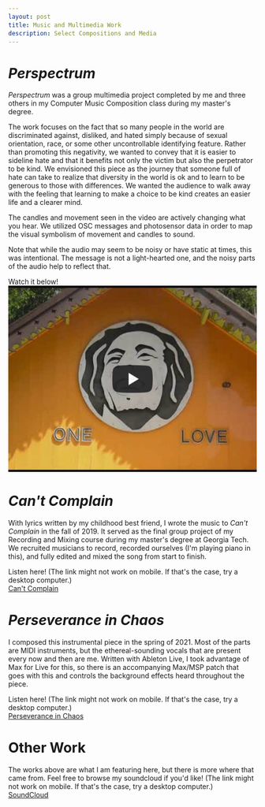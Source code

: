 ```yaml
---
layout: post
title: Music and Multimedia Work
description: Select Compositions and Media
---
```


*Perspectrum*
===
*Perspectrum* was a group multimedia project completed by me and three others in my Computer Music Composition class during my master's degree. 

The work focuses on the fact that so many people in the world are discriminated against, disliked, and hated simply because of sexual orientation, race, or some other uncontrollable identifying feature. Rather than promoting this negativity, we wanted to convey that it is easier to sideline hate and that it benefits not only the victim but also the perpetrator to be kind. We envisioned this piece as the journey that someone full of hate can take to realize that diversity in the world is ok and to learn to be generous to those with differences. We wanted the audience to walk away with the feeling that learning to make a choice to be kind creates an easier life and a clearer mind.

The candles and movement seen in the video are actively changing what you hear. We utilized OSC messages and photosensor data in order to map the visual symbolism of movement and candles to sound.

Note that while the audio may seem to be noisy or have static at times, this was intentional. The message is not a light-hearted one, and the noisy parts of the audio help to reflect that.

Watch it below! \
[![Perspectrum](/assets/images/play-perspectrum.jpg)](https://www.youtube.com/watch?v=vlFEL2JK7bU)


*Can't Complain*
===
With lyrics written by my childhood best friend, I wrote the music to *Can't Complain* in the fall of 2019. It served as the final group project of my Recording and Mixing course during my master's degree at Georgia Tech. We recruited musicians to record, recorded ourselves (I'm playing piano in this), and fully edited and mixed the song from start to finish. 

Listen here! (The link might not work on mobile. If that's the case, try a desktop computer.) \
[Can't Complain](https://soundcloud.com/user-219856532/cant-complain)

*Perseverance in Chaos*
===
I composed this instrumental piece in the spring of 2021. Most of the parts are MIDI instruments, but the ethereal-sounding vocals that are present every now and then are me. Written with Ableton Live, I took advantage of Max for Live for this, so there is an accompanying Max/MSP patch that goes with this and controls the background effects heard throughout the piece. 

Listen here! (The link might not work on mobile. If that's the case, try a desktop computer.) \
[Perseverance in Chaos](https://soundcloud.com/user-219856532/perseverance-in-chaos)

Other Work
===
The works above are what I am featuring here, but there is more where that came from. Feel free to browse my soundcloud if you'd like! 
(The link might not work on mobile. If that's the case, try a desktop computer.) \
[SoundCloud](https://soundcloud.com/user-219856532)

